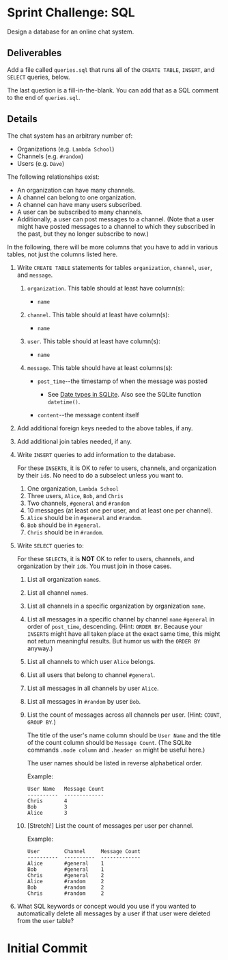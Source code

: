 # Sprint Challenge: SQL

Design a database for an online chat system.

## Deliverables

Add a file called `queries.sql` that runs all of the `CREATE TABLE`,
`INSERT`, and `SELECT` queries, below.

The last question is a fill-in-the-blank. You can add that as a SQL
comment to the end of `queries.sql`.

## Details

The chat system has an arbitrary number of:

* Organizations (e.g. `Lambda School`)
* Channels (e.g. `#random`)
* Users (e.g. `Dave`)

The following relationships exist:

* An organization can have many channels.
* A channel can belong to one organization.
* A channel can have many users subscribed.
* A user can be subscribed to many channels.
* Additionally, a user can post messages to a channel. (Note that a user might have
posted messages to a channel to which they subscribed in the past, but they no
longer subscribe to now.)

In the following, there will be more columns that you have to add in
various tables, not just the columns listed here.

1. Write `CREATE TABLE` statements for tables `organization`, `channel`, `user`,
   and `message`.

   1. `organization`. This table should at least have column(s):
      * `name`

   2. `channel`. This table should at least have column(s):
      * `name`

   3. `user`. This table should at least have column(s):
      * `name`

   4. `message`. This table should have at least columns(s):

      * `post_time`--the timestamp of when the message was posted
        * See [Date types in
          SQLite](https://www.sqlite.org/datatype3.html#date_and_time_datatype).
          Also see the SQLite function `datetime()`.

      * `content`--the message content itself

2. Add additional foreign keys needed to the above tables, if any.

3. Add additional join tables needed, if any.

4. Write `INSERT` queries to add information to the database.

   For these `INSERT`s, it is OK to refer to users, channels, and organization
   by their `id`s. No need to do a subselect unless you want to.

   1. One organization, `Lambda School`
   2. Three users, `Alice`, `Bob`, and `Chris`
   3. Two channels, `#general` and `#random`
   4. 10 messages (at least one per user, and at least one per channel).
   5. `Alice` should be in `#general` and `#random`.
   6. `Bob` should be in `#general`.
   7. `Chris` should be in `#random`.

5. Write `SELECT` queries to:

   For these `SELECT`s, it is **NOT** OK to refer to users, channels, and
   organization by their `id`s. You must join in those cases.

   1. List all organization `name`s.

   2. List all channel `name`s.

   3. List all channels in a specific organization by organization `name`.

   4. List all messages in a specific channel by channel `name` `#general` in
      order of `post_time`, descending. (Hint: `ORDER BY`. Because your
      `INSERT`s might have all taken place at the exact same time, this might
      not return meaningful results. But humor us with the `ORDER BY` anyway.)

   5. List all channels to which user `Alice` belongs.

   6. List all users that belong to channel `#general`.

   7. List all messages in all channels by user `Alice`.

   8. List all messages in `#random` by user `Bob`.

   9. List the count of messages across all channels per user. (Hint:
      `COUNT`, `GROUP BY`.)
      
      The title of the user's name column should be `User Name` and the title of
      the count column should be `Message Count`. (The SQLite commands
	  `.mode column` and `.header on` might be useful here.)

      The user names should be listed in reverse alphabetical order.
      
      Example:

      ```
      User Name   Message Count
      ----------  -------------
      Chris       4
      Bob         3
      Alice       3
      ```

   10. [Stretch!] List the count of messages per user per channel.

       Example:

       ```
       User        Channel     Message Count
       ----------  ----------  -------------
       Alice       #general    1
       Bob         #general    1
       Chris       #general    2
       Alice       #random     2
       Bob         #random     2
       Chris       #random     2
       ```

6. What SQL keywords or concept would you use if you wanted to automatically
   delete all messages by a user if that user were deleted from the `user`
   table?
   
# Initial Commit

